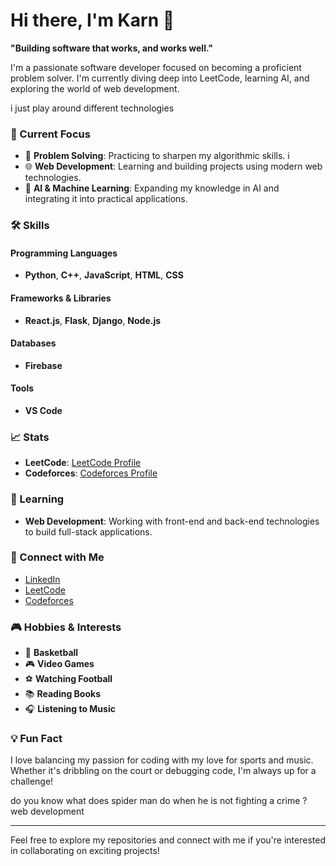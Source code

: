 

# Hi there, I'm Karn 👋

**"Building software that works, and works well."**

I'm a passionate software developer focused on becoming a proficient problem solver. I'm currently diving deep into LeetCode, learning AI, and exploring the world of web development.

i just play around different technologies 

### 🔭 Current Focus
- 🧠 **Problem Solving**: Practicing to sharpen my algorithmic skills.  i 
- 🌐 **Web Development**: Learning and building projects using modern web technologies.
- 🤖 **AI & Machine Learning**: Expanding my knowledge in AI and integrating it into practical applications.

### 🛠️ Skills

#### Programming Languages
- **Python**, **C++**, **JavaScript**, **HTML**, **CSS**

#### Frameworks & Libraries
- **React.js**, **Flask**, **Django**, **Node.js**

#### Databases
- **Firebase**

#### Tools
- **VS Code**

### 📈 Stats
- **LeetCode**: [LeetCode Profile](https://leetcode.com/your-profile)
- **Codeforces**: [Codeforces Profile](https://codeforces.com/profile/your-profile)

### 🌱 Learning
- **Web Development**: Working with front-end and back-end technologies to build full-stack applications.
  

 

### 🔗 Connect with Me
- [LinkedIn](https://www.linkedin.com/in/your-profile)
- [LeetCode](https://leetcode.com/your-profile)
- [Codeforces](https://codeforces.com/profile/your-profile)

### 🎮 Hobbies & Interests
- 🏀 **Basketball**
- 🎮 **Video Games**
- ⚽ **Watching Football**
- 📚 **Reading Books**
- 🎧 **Listening to Music**

### 💡 Fun Fact
I love balancing my passion for coding with my love for sports and music. Whether it's dribbling on the court or debugging code, I'm always up for a challenge!

 do you know what does spider man do when he is not fighting a crime ? web development 

---

Feel free to explore my repositories and connect with me if you're interested in collaborating on exciting projects!
